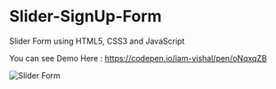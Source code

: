 # Slider-SignUp-Form
Slider Form using HTML5, CSS3 and JavaScript

You can see Demo Here : https://codepen.io/iam-vishal/pen/oNqxqZB

![Slider Form](https://user-images.githubusercontent.com/105474875/208247336-ae19fb3f-512b-42c0-91a2-53f148d325bb.jpg)
